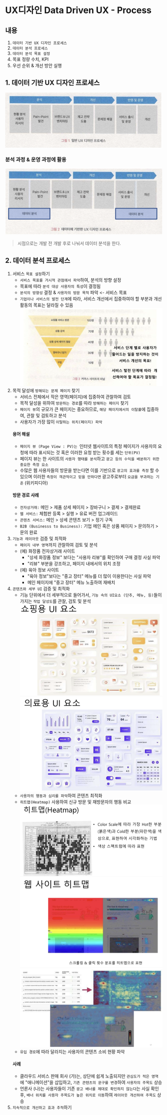 # UX디자인 Data Driven UX - Process

## 내용
1. `데이터 기반 UX 디자인 프로세스`
2. `데이터 분석 프로세스`
3. `데이터 분석 목표 설정`
4. 목표 정량 수치, KPI
5. 우선 순위 & 개선 방안 실행

## 1. 데이터 기반 UX 디자인 프로세스
![Alt text](image.png)

### 분석 과정 & 운영 과정에 활용
![Alt text](image-1.png)
> 시점으로는 개발 전 개발 후로 나눠서 데이터 분석을 한다.

## 2. 데이터 분석 프로세스
1. 서비스 `목표 설정`하기
    - `서비스 목표를 거시적 관점에서 파악`하여, 분석의 방향 설정
    - 목표에 따라 `분석 대상 사용자의 특성`이 결정됨
    - `분석의 방향성` 결정 & `사용자의 방문 목적` 파악 <- 서비스 목표
    - `기업이나 서비스의 발전 단계`에 따라, 서비스 개선에서 집중하여야 할 부분과 개선 활동의 목표는 달라질 수 있음
    ![Alt text](image-4.png)
2. 목적 달성에 `방해되는 문제 페이지` 찾기
    - 서비스 전체에서 작은 영역(페이지)에 집중하여 관찰하여 검토
    - 목적 달성을 위하여 `방문하는 경로`를 따라 `방해하는 페이지` 찾기
    - `페이지 뷰`의 규모가 큰 페이지는 중요하므로, `해당 페이지에서의 이탈률`에 집중하여, 관찰 및 검토하고 분석
    - 사용자가 가장 많이 `이탈하는 위치(페이지) 파악`
    #### 용어 해설
    - `페이지 뷰 (Page View : PV)는 `인터넷 웹사이트의 특정 페이지가 사용자의 요청에 따라 표시되는 것 혹은 이러한 요청 받는 횟수를 세는 `단위(PV)`
    - 페이지 뷰는 한 사이트의 `사용자 행태를 분석`하고 `광고 등의 수익을 배분하기 위한 중요한 측정 요소`
    - 수많은 웹 사용자들의 방문을 받는다면 이를 기반으로 `광고의 효과를 측정` 할 수 있으며 이러한 `측정이 객관적이고 믿을 만하다면` 광고주로부터 `요금을 부과하는 기준` (위키피디아)
    #### 방문 경로 사례
    - `전자상거래:` 메인 > 제품 상세 페이지 > 장바구니 > 결제 > 결제완료
    - `웹 서비스:` 체험판 등록 > 실행 > 유료 버전 업그레이드
    - `콘텐츠 서비스:` 메인 > 상세 콘텐츠 보기 > 정기 구독
    - `B2B (Businesss to Business):` 기업 메인 혹은 상품 페이지 > 문의하기 > 문의 완료
3. `기능과 레이아웃` 검증 및 최적화
    - `페이지 내부 영역`까지 관찰하여 검토 및 분석
    - (예) 화장품 전자상거래 사이트
        - "상세 화장품 정보" 보다는 "사용자 리뷰"를 확인하여 구매 결정 사실 파악
        - "리뷰" 부분을 강조하고, 페이지 내에서의 위치 조정
    - (예) 육아 정보 사이트
        - "육아 정보"보다는 "중고 장터" 메뉴를 더 많이 이용한다는 사실 파악
        - 메인 페이지에 "중고 장터" 메뉴 노출하여 재배치
4. `콘텐츠와 세부 UI` 검증 및 최적화
    - 기능 단위에서 더 세부적으로 들어가서, `기능 속의 UI요소 (단추, 메뉴, 등)`들이 가지는 `작업 달성도`를 관찰, 검토 및 분석
    ![Alt text](image-5.png)
    ![Alt text](image-6.png)
    - `사용자의 행동과 심리를 파악`하여 콘텐츠 최적화
    - `히트맵(Heatmap)` 사용하여 신규 방문 및 재방문자의 행동 비교
    ![Alt text](image-7.png)
    ![Alt text](image-8.png)
    ![Alt text](image-9.png)
    - `유입 경로`에 따라 달라지는 사용자의 콘텐츠 소비 현황 파악
    #### 사례
    - 클라우드 서비스 판매 회사 (가)는, 상단에 쉽게 노출되지만 `관심도가 적은 영역`에 "애니메이션"을 삽입하고, `기존 콘텐츠의 문구를 변경`하여 `사용자의 주목도` 상승
    - 언론사 (나)는 사용자들이 기존 `광고 배너를 제대로 확인하지 않는다`는 사실 확인 후, `배너 위치를 사용자 주목도가 높은 위치로 이동`하여 `레이아웃 개선하여 주목도` 상승
5. `지속적으로 개선하고 효과 추적`하기


